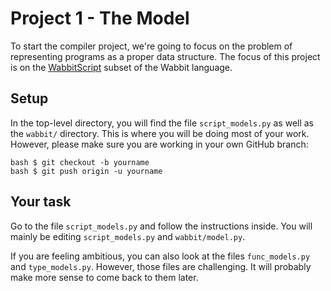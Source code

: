 # Project 1 - The Model

To start the compiler project, we're going to focus on the problem of representing programs as a proper data structure.  The focus of this project is on the [WabbitScript](https://github.com/dabeaz/compilers_2020_05/wiki/WabbitScript) subset of the Wabbit language. 

## Setup

In the top-level directory, you will find the file `script_models.py` as well as the `wabbit/` directory.  This is
where you will be doing most of your work.  However, please make sure you are working in your own GitHub branch:

```
bash $ git checkout -b yourname
bash $ git push origin -u yourname
```

## Your task

Go to the file `script_models.py` and follow the instructions inside.  You will mainly be editing `script_models.py` and `wabbit/model.py`.

If you are feeling ambitious, you can also look at the files `func_models.py` and `type_models.py`.  However, those files are challenging.  It will probably make more sense to come back to them later.

